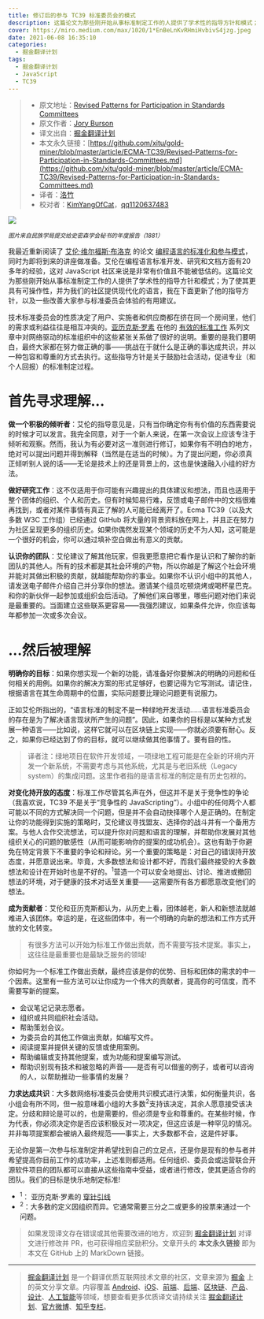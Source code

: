 ```yaml
---
title: 修订后的参与 TC39 标准委员会的模式
description: 这篇论文为那些刚开始从事标准制定工作的人提供了学术性的指导方针和模式；为了使其更具有可操作性，并为我们的社区提供现代化的语言，我在下面更新了他的指导方针，以及一些改善大家参与标准委员会体验的有用建议。
cover: https://miro.medium.com/max/1020/1*EnBeLnKvRHmiHvbivS4jzg.jpeg
date: 2021-06-08 16:35:10
categories:
  - 掘金翻译计划
tags:
  - 掘金翻译计划
  - JavaScript
  - TC39
---
```


<ins class="adsbygoogle" style="display:block; text-align:center;"  data-ad-layout="in-article" data-ad-format="fluid" data-ad-client="ca-pub-7962287588031867" data-ad-slot="2542544532"></ins><script> (adsbygoogle = window.adsbygoogle || []).push({});</script>

> * 原文地址：[Revised Patterns for Participation in Standards Committees](https://medium.com/@jorydotcom/revised-patterns-for-participation-in-standards-committees-dae82d93954e)
> * 原文作者：[Jory Burson](https://medium.com/@jorydotcom)
> * 译文出自：[掘金翻译计划](https://github.com/xitu/gold-miner)
> * 本文永久链接：[https://github.com/xitu/gold-miner/blob/master/article/ECMA-TC39/Revised-Patterns-for-Participation-in-Standards-Committees.md](https://github.com/xitu/gold-miner/blob/master/article/ECMA-TC39/Revised-Patterns-for-Participation-in-Standards-Committees.md)
> * 译者：[洛竹](https://github.com/youngjuning)
> * 校对者：[KimYangOfCat](https://github.com/KimYangOfCat)，[qq1120637483](https://github.com/qq1120637483)

![](https://miro.medium.com/max/1020/1*EnBeLnKvRHmiHvbivS4jzg.jpeg)

<small>*图片来自民族学局提交给史密森学会秘书的年度报告（1881）*</small>

我最近重新阅读了 [艾伦·维尔福斯·布洛克](https://twitter.com/awbjs) 的论文 [编程语言的标准化和参与模式](http://pl.csie.ntut.edu.tw/asianplop2016/proceedings/A14.pdf)，同时为即将到来的讲座做准备。艾伦在编程语言标准开发、研究和文档方面有20多年的经验，这对 JavaScript 社区来说是非常有价值且不能被低估的。这篇论文为那些刚开始从事标准制定工作的人提供了学术性的指导方针和模式；为了使其更具有可操作性，并为我们的社区提供现代化的语言，我在下面更新了他的指导方针，以及一些改善大家参与标准委员会体验的有用建议。

技术标准委员会的性质决定了用户、实施者和供应商都在挤在同一个房间里，他们的需求或利益往往是相互冲突的。[亚历克斯·罗素](https://twitter.com/slightlylate) 在他的 [有效的标准工作](https://infrequently.org/2018/06/effective-standards-work-part-1-the-lay-of-the-land/) 系列文章中对网络驱动的标准组织中的这些紧张关系做了很好的说明。重要的是我们要明白，最终大家都在努力做正确的事——挑战在于就什么是正确的事达成共识，并以一种包容和尊重的方式去执行。这些指导方针是关于鼓励社会活动，促进专业（和个人回报）的标准制定过程。

# 首先寻求理解...

**做一个积极的倾听者**：艾伦的指导意见是，只有当你确定你有有价值的东西需要说的时候才可以发言。我完全同意，对于一个新人来说，在第一次会议上应该专注于倾听和观察。然而，我认为有必要对这一准则进行修订，如果你有不明白的地方，绝对可以提出问题并得到解释（当然是在适当的时候）。为了提出问题，你必须真正倾听别人说的话——无论是技术上的还是背景上的，这也是快速融入小组的好方法。

**做好研究工作**：这不仅适用于你可能有兴趣提出的具体建议和想法，而且也适用于整个团体的组织、个人和历史。但有时候知易行难，反馈或电子邮件中的文档很难再找到，或者对某件事情有真正了解的人可能已经离开了。Ecma TC39（以及大多数 W3C 工作组）已经通过 GitHub 将大量的背景资料放在网上，并且正在努力为社区呈现更多的组织历史。如果你偶然发现某个领域的历史不为人知，这可能是一个很好的机会，你可以通过填补空白做出有意义的贡献。

**认识你的团队**：艾伦建议了解其他玩家，但我更愿意把它看作是认识和了解你的新团队的其他人。所有的技术都是其社会环境的产物，所以你越是了解这个社会环境并能对其做出积极的贡献，就越能帮助你的事业。如果你不认识小组中的其他人，请发送电子邮件介绍自己并分享你的想法。邀请某个组员吃顿烧烤或喝杯星巴克。和你的新伙伴一起参加或组织会后活动。了解他们来自哪里，哪些问题对他们来说是最重要的。当面建立这些联系更容易——我强烈建议，如果条件允许，你应该每年都参加一次或多次会议。

# ...然后被理解

**明确你的目标**：如果你想实现一个新的功能，请准备好你要解决的明确的问题和任何相关的用例。如果你的解决方案的形式足够好，也要记得为它写测试。请记住，根据语言在其生命周期中的位置，实际问题要比理论问题更有说服力。

正如艾伦所指出的，“语言标准的制定不是一种绿地开发活动......语言标准委员会的存在是为了解决语言现状所产生的问题”。因此，如果你的目标是以某种方式发展一种语言——比如说，这样它就可以在区块链上实现——你就必须要有耐心。反之，如果你已经达到了你的目标，就可以继续做其他事情了。要有目的性。

> 译者注：绿地项目在软件开发领域，一项绿地工程可能是在全新的环境内开发一个新系统，不需要考虑与其他系统，尤其是与老旧系统（Legacy system）的集成问题。这里作者指的是语言标准的制定是有历史包袱的。

**对变化持开放的态度**：标准工作尽管其名声在外，但这并不是关于竞争性的争论（我喜欢说，TC39 不是关于“竞争性的 JavaScripting”）。小组中的任何两个人都可能以不同的方式解决同一个问题，但是并不会自动抉择哪个人是正确的。在制定让你的功能得到实施的策略时，艾伦建议寻找盟友、选择你的战斗并有一个备用方案。与他人合作交流想法，可以提升你对问题和语言的理解，并帮助你发展对其他组织关心的问题的敏感性（从而可能影响你的提案的成功机会）。这也有助于你避免在特定背景下不重要的争论和辩论。另一个重要的策略是：对自己的错误持开放态度，并愿意说出来。毕竟，大多数想法和设计都不好，而我们最终接受的大多数想法和设计在开始时也是不好的。<sup>1</sup>营造一个可以安全地提出、讨论、推进或撤回想法的环境，对于健康的技术对话至关重要——这需要所有各方都愿意改变他们的想法。

**成为贡献者**：艾伦和亚历克斯都认为，从历史上看，团体越老，新人和新想法就越难进入该团体。幸运的是，在这些团体中，有一个明确的向新的想法和工作方式开放的文化转变。

> 有很多方法可以开始为标准工作做出贡献，而不需要写技术提案。事实上，这往往是最重要也是最缺乏服务的领域!

你如何为一个标准工作做出贡献，最终应该是你的优势、目标和团体的需求的中一个因素。这里有一些方法可以让你成为一个伟大的贡献者，提高你的可信度，而不需要写新的提案。

- 会议笔记记录志愿者。
- 组织或共同组织社会活动。
- 帮助策划会议。
- 为委员会的其他工作做出贡献，如编写文件。
- 阅读提案并提供关键的反馈或使用案例。
- 帮助编辑或支持其他提案，或为功能和提案编写测试。
- 帮助识别现有技术和被忽略的声音——是否有可以借鉴的例子，或者可以咨询的人，以帮助推动一些事情的发展？

**力求达成共识**：大多数网络标准委员会使用共识模式进行决策，如何衡量共识，各小组会有所不同，但一般意味着小组的大多数<sup>2</sup>支持该决定，其余人愿意接受该决定。分歧和辩论是可以的，也是需要的，但必须是专业和尊重的。在某些时候，作为代表，你必须决定你是否应该积极反对一项决定，但这应该是一种罕见的情况。并非每项提案都会被纳入最终规范——事实上，大多数都不会，这是件好事。

无论你是第一次参与标准制定并希望找到自己的立足点，还是你是现有的参与者并希望提高你目前工作的成功率，上述准则都适用。任何组织、委员会或运营联合开源软件项目的团队都可以直接从这些指南中受益，或者进行修改，使其更适合你的团队。我们的目标是快乐地制定标准!

* <sup>1</sup>： 亚历克斯·罗素的 [穿针引线](https://infrequently.org/2018/06/effective-standards-work-part-2-threading-the-needle/)
* <sup>2</sup>：大多数的定义因组织而异。它通常需要三分之二或更多的投票来通过一个问题。

> 如果发现译文存在错误或其他需要改进的地方，欢迎到 [掘金翻译计划](https://github.com/xitu/gold-miner) 对译文进行修改并 PR，也可获得相应奖励积分。文章开头的 **本文永久链接** 即为本文在 GitHub 上的 MarkDown 链接。

---

> [掘金翻译计划](https://github.com/xitu/gold-miner) 是一个翻译优质互联网技术文章的社区，文章来源为 [掘金](https://juejin.im) 上的英文分享文章。内容覆盖 [Android](https://github.com/xitu/gold-miner#android)、[iOS](https://github.com/xitu/gold-miner#ios)、[前端](https://github.com/xitu/gold-miner#前端)、[后端](https://github.com/xitu/gold-miner#后端)、[区块链](https://github.com/xitu/gold-miner#区块链)、[产品](https://github.com/xitu/gold-miner#产品)、[设计](https://github.com/xitu/gold-miner#设计)、[人工智能](https://github.com/xitu/gold-miner#人工智能)等领域，想要查看更多优质译文请持续关注 [掘金翻译计划](https://github.com/xitu/gold-miner)、[官方微博](http://weibo.com/juejinfanyi)、[知乎专栏](https://zhuanlan.zhihu.com/juejinfanyi)。
